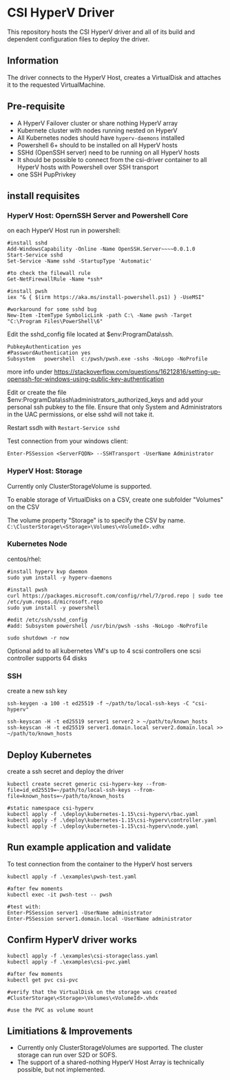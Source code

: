 # CSI HyperV Driver

This repository hosts the CSI HyperV driver and all of its build and dependent configuration files to deploy the driver.

## Information

The driver connects to the HyperV Host, creates a VirtualDisk 
and attaches it to the requested VirtualMachine.

## Pre-requisite

- A HyperV Failover cluster or share nothing HyperV array
- Kubernete cluster with nodes running nested on HyperV
- All Kubernetes nodes should have `hyperv-daemons` installed
- Powershell 6+ should to be installed on all HyperV hosts
- SSHd (OpenSSH server) need to be running on all HyperV hosts
- It should be possible to connect from the csi-driver container 
  to all HyperV hosts with Powershell over SSH transport
- one SSH PupPrivkey

## install requisites

### HyperV Host: OpernSSH Server and Powershell Core
on each HyperV Host run in powershell:
```
#install sshd
Add-WindowsCapability -Online -Name OpenSSH.Server~~~~0.0.1.0
Start-Service sshd
Set-Service -Name sshd -StartupType 'Automatic'

#to check the filewall rule
Get-NetFirewallRule -Name *ssh*

#install pwsh
iex "& { $(irm https://aka.ms/install-powershell.ps1) } -UseMSI"

#workaround for some sshd bug
New-Item -ItemType SymbolicLink -path C:\ -Name pwsh -Target "C:\Program Files\PowerShell\6"
```

Edit the sshd_config file located at $env:ProgramData\ssh.
```
PubkeyAuthentication yes
#PasswordAuthentication yes
Subsystem	powershell	c:/pwsh/pwsh.exe -sshs -NoLogo -NoProfile
```
more info under https://stackoverflow.com/questions/16212816/setting-up-openssh-for-windows-using-public-key-authentication

Edit or create the file $env:ProgramData\ssh\administrators_authorized_keys
and add your personal ssh pubkey to the file.
Ensure that only System and Administrators in the UAC permissions, 
or else sshd will not take it.

Restart ssdh with `Restart-Service sshd`

Test connection from your windows client:
```
Enter-PSSession <ServerFQDN> --SSHTransport -UserName Administrator
```

### HyperV Host: Storage

Currently only ClusterStorageVolume is supported.

To enable storage of VirtualDisks on a CSV,
create one subfolder "Volumes" on the CSV

The volume property "Storage" is to specify the CSV by name.
`C:\ClusterStorage\<Storage>\Volumes\<VolumeId>.vdhx`

### Kubernetes Node
centos/rhel:
```
#install hyperv kvp daemon
sudo yum install -y hyperv-daemons

#install pwsh
curl https://packages.microsoft.com/config/rhel/7/prod.repo | sudo tee /etc/yum.repos.d/microsoft.repo
sudo yum install -y powershell

#edit /etc/ssh/sshd_config
#add: Subsystem powershell /usr/bin/pwsh -sshs -NoLogo -NoProfile

sudo shutdown -r now
```

Optional add to all kubernetes VM's up to 4 scsi controllers 
one scsi controller supports 64 disks 

### SSH

create a new ssh key
```
ssh-keygen -a 100 -t ed25519 -f ~/path/to/local-ssh-keys -C "csi-hyperv"

ssh-keyscan -H -t ed25519 server1 server2 > ~/path/to/known_hosts
ssh-keyscan -H -t ed25519 server1.domain.local server2.domain.local >> ~/path/to/known_hosts
```

## Deploy Kubernetes

create a ssh secret and deploy the driver
```
kubectl create secret generic csi-hyperv-key --from-file=id_ed25519=~/path/to/local-ssh-keys --from-file=known_hosts=~/path/to/known_hosts

#static namespace csi-hyperv
kubectl apply -f .\deploy\kubernetes-1.15\csi-hyperv\rbac.yaml
kubectl apply -f .\deploy\kubernetes-1.15\csi-hyperv\controller.yaml
kubectl apply -f .\deploy\kubernetes-1.15\csi-hyperv\node.yaml
```

## Run example application and validate

To test connection from the container to the HyperV host servers
```
kubectl apply -f .\examples\pwsh-test.yaml

#after few moments
kubectl exec -it pwsh-test -- pwsh

#test with:
Enter-PSSession server1 -UserName administrator
Enter-PSSession server1.domain.local -UserName administrator
```

## Confirm HyperV driver works

```
kubectl apply -f .\examples\csi-storageclass.yaml
kubectl apply -f .\examples\csi-pvc.yaml

#after few moments 
kubectl get pvc csi-pvc

#verify that the VirtualDisk on the storage was created
#ClusterStorage\<Storage>\Volumes\<VolumeId>.vhdx

#use the PVC as volume mount
```

## Limitiations & Improvements

- Currently only ClusterStorageVolumes are supported.
The cluster storage can run over S2D or SOFS.
- The support of a shared-nothing HyperV Host Array is technically possible, 
but not implemented.

